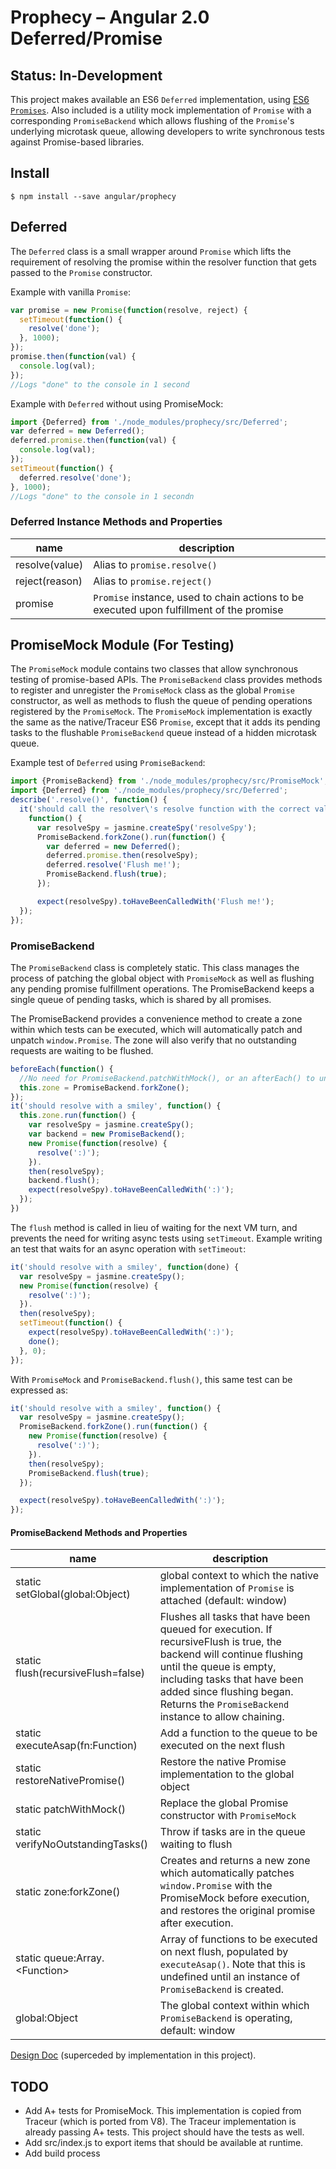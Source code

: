 # Prophecy – Angular 2.0 Deferred/Promise

## Status: In-Development

This project makes available an ES6 `Deferred` implementation, using
[ES6 `Promises`](https://github.com/domenic/promises-unwrapping).
Also included is a utility mock implementation of `Promise` with a corresponding
`PromiseBackend` which allows flushing of the `Promise`'s underlying microtask
queue, allowing developers to write synchronous tests against Promise-based
libraries.

## Install

`$ npm install --save angular/prophecy`

## Deferred

The `Deferred` class is a small wrapper around `Promise` which lifts the
requirement of resolving the promise within the resolver function that gets
passed to the `Promise` constructor.

Example with vanilla `Promise`:
```javascript
var promise = new Promise(function(resolve, reject) {
  setTimeout(function() {
    resolve('done');
  }, 1000);
});
promise.then(function(val) {
  console.log(val);
});
//Logs "done" to the console in 1 second
```

Example with `Deferred` without using PromiseMock:
```javascript
import {Deferred} from './node_modules/prophecy/src/Deferred';
var deferred = new Deferred();
deferred.promise.then(function(val) {
  console.log(val);
});
setTimeout(function() {
  deferred.resolve('done');
}, 1000);
//Logs "done" to the console in 1 secondn
```

### Deferred Instance Methods and Properties

| name           | description |
| -------------- | ----------- |
| resolve(value) | Alias to `promise.resolve()` |
| reject(reason) | Alias to `promise.reject()` |
| promise        | `Promise` instance, used to chain actions to be executed upon fulfillment of the promise |

## PromiseMock Module (For Testing)

The `PromiseMock` module contains two classes that allow synchronous testing of
promise-based APIs. The `PromiseBackend` class provides methods to register and
unregister the `PromiseMock` class as the global `Promise` constructor, as well
as methods to flush the queue of pending operations registered by the
`PromiseMock`. The `PromiseMock` implementation is exactly the same as the
native/Traceur ES6 `Promise`, except that it adds its pending tasks to the
flushable `PromiseBackend` queue instead of a hidden microtask queue.

Example test of `Deferred` using `PromiseBackend`:
```javascript
import {PromiseBackend} from './node_modules/prophecy/src/PromiseMock';
import {Deferred} from './node_modules/prophecy/src/Deferred';
describe('.resolve()', function() {
  it('should call the resolver\'s resolve function with the correct value',
    function() {
      var resolveSpy = jasmine.createSpy('resolveSpy');
      PromiseBackend.forkZone().run(function() {
        var deferred = new Deferred();
        deferred.promise.then(resolveSpy);
        deferred.resolve('Flush me!');
        PromiseBackend.flush(true);
      });

      expect(resolveSpy).toHaveBeenCalledWith('Flush me!');
  });
});
```

### PromiseBackend

The `PromiseBackend` class is completely static. This
class manages the process of patching the global object with
`PromiseMock` as well as flushing any pending promise fulfillment operations.
The PromiseBackend keeps a single queue of pending tasks, which is shared
by all promises.

The PromiseBackend provides a convenience method to create a zone within
which tests can be executed, which will automatically patch and unpatch
`window.Promise`. The zone will also verify that no outstanding requests are
waiting to be flushed.
```javascript
beforeEach(function() {
  //No need for PromiseBackend.patchWithMock(), or an afterEach() to unpatch
  this.zone = PromiseBackend.forkZone();
});
it('should resolve with a smiley', function() {
  this.zone.run(function() {
    var resolveSpy = jasmine.createSpy();
    var backend = new PromiseBackend();
    new Promise(function(resolve) {
      resolve(':)');
    }).
    then(resolveSpy);
    backend.flush();
    expect(resolveSpy).toHaveBeenCalledWith(':)');
  });
})
```

The `flush` method is called in lieu of waiting for the next VM turn, and
prevents the need for writing async tests using `setTimeout`. Example writing
an test that waits for an async operation with `setTimeout`:
```javascript
it('should resolve with a smiley', function(done) {
  var resolveSpy = jasmine.createSpy();
  new Promise(function(resolve) {
    resolve(':)');
  }).
  then(resolveSpy);
  setTimeout(function() {
    expect(resolveSpy).toHaveBeenCalledWith(':)');
    done();
  }, 0);
});
```

With `PromiseMock` and `PromiseBackend.flush()`, this same test can be expressed
as:
```javascript
it('should resolve with a smiley', function() {
  var resolveSpy = jasmine.createSpy();
  PromiseBackend.forkZone().run(function() {
    new Promise(function(resolve) {
      resolve(':)');
    }).
    then(resolveSpy);
    PromiseBackend.flush(true);
  });

  expect(resolveSpy).toHaveBeenCalledWith(':)');
});
```

####  PromiseBackend Methods and Properties

| name                         | description |
| ---------------------------- | ----------- |
| static setGlobal(global:Object)     | global context to which the native implementation of `Promise` is attached (default: window) |
| static flush(recursiveFlush=false)  | Flushes all tasks that have been queued for execution. If recursiveFlush is true, the backend will continue flushing until the queue is empty, including tasks that have been added since flushing began. Returns the `PromiseBackend` instance to allow chaining. |
| static executeAsap(fn:Function)     | Add a function to the queue to be executed on the next flush |
| static restoreNativePromise()       | Restore the native Promise implementation to the global object |
| static patchWithMock()              | Replace the global Promise constructor with `PromiseMock` |
| static verifyNoOutstandingTasks()   | Throw if tasks are in the queue waiting to flush |
| static zone:forkZone()              | Creates and returns a new zone which automatically patches `window.Promise` with the PromiseMock before execution, and restores the original promise after execution. |
| static queue:Array.&lt;Function&gt; | Array of functions to be executed on next flush, populated by `executeAsap()`. Note that this is undefined until an instance of `PromiseBackend` is created. |
| global:Object                       | The global context within which `PromiseBackend` is operating, default: window |

[Design Doc](https://docs.google.com/a/google.com/document/d/1ksBjyCgwuiEUGn9h2NYQGtmQkP5N9HbehMBgaxMtwfs/edit#) (superceded by implementation in this project).

## TODO

 * Add A+ tests for PromiseMock. This implementation is copied from Traceur
   (which is ported from V8). The Traceur implementation is already passing A+
   tests. This project should have the tests as well.
 * Add src/index.js to export items that should be available at runtime.
 * Add build process

